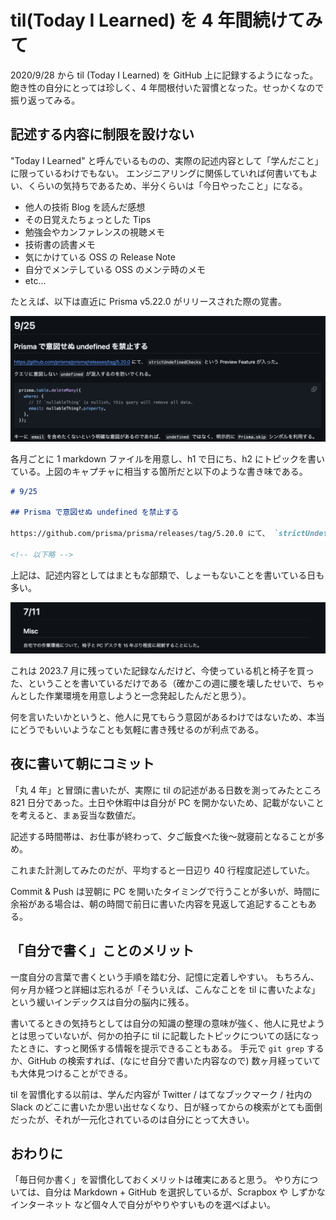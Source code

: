 # til(Today I Learned) を 4 年間続けてみて

2020/9/28 から til (Today I Learned) を GitHub 上に記録するようになった。
飽き性の自分にとっては珍しく、4 年間根付いた習慣となった。せっかくなので振り返ってみる。

## 記述する内容に制限を設けない

"Today I Learned" と呼んでいるものの、実際の記述内容として「学んだこと」に限っているわけでもない。
エンジニアリングに関係していれば何書いてもよい、くらいの気持ちであるため、半分くらいは「今日やったこと」になる。

- 他人の技術 Blog を読んだ感想
- その日覚えたちょっとした Tips
- 勉強会やカンファレンスの視聴メモ
- 技術書の読書メモ
- 気にかけている OSS の Release Note
- 自分でメンテしている OSS のメンテ時のメモ
- etc...

たとえば、以下は直近に Prisma v5.22.0 がリリースされた際の覚書。

![](capture_prisma.png)

各月ごとに 1 markdown ファイルを用意し、h1 で日にち、h2 にトピックを書いている。上図のキャプチャに相当する箇所だと以下のような書き味である。

```md
# 9/25

## Prisma で意図せぬ undefined を禁止する

https://github.com/prisma/prisma/releases/tag/5.20.0 にて、 `strictUndefinedChecks` という Preview Feature が入った。

<!-- 以下略 -->
```

上記は、記述内容としてはまともな部類で、しょーもないことを書いている日も多い。

![](capture_desk.png)

これは 2023.7 月に残っていた記録なんだけど、今使っている机と椅子を買った、ということを書いているだけである（確かこの週に腰を壊したせいで、ちゃんとした作業環境を用意しようと一念発起したんだと思う）。

何を言いたいかというと、他人に見てもらう意図があるわけではないため、本当にどうでもいいようなことも気軽に書き残せるのが利点である。

## 夜に書いて朝にコミット

「丸 4 年」と冒頭に書いたが、実際に til の記述がある日数を測ってみたところ 821 日分であった。土日や休暇中は自分が PC を開かないため、記載がないことを考えると、まぁ妥当な数値だ。

記述する時間帯は、お仕事が終わって、夕ご飯食べた後〜就寝前となることが多め。

これまた計測してみたのだが、平均すると一日辺り 40 行程度記述していた。

Commit & Push は翌朝に PC を開いたタイミングで行うことが多いが、時間に余裕がある場合は、朝の時間で前日に書いた内容を見返して追記することもある。

## 「自分で書く」ことのメリット

一度自分の言葉で書くという手順を踏む分、記憶に定着しやすい。
もちろん、何ヶ月か経つと詳細は忘れるが「そういえば、こんなことを til に書いたよな」という緩いインデックスは自分の脳内に残る。

書いてるときの気持ちとしては自分の知識の整理の意味が強く、他人に見せようとは思っていないが、何かの拍子に til に記載したトピックについての話になったときに、すっと関係する情報を提示できることもある。
手元で `git grep` するか、GitHub の検索すれば、(なにせ自分で書いた内容なので) 数ヶ月経っていても大体見つけることができる。

til を習慣化する以前は、学んだ内容が Twitter / はてなブックマーク / 社内の Slack のどこに書いたか思い出せなくなり、日が経ってからの検索がとても面倒だったが、それが一元化されているのは自分にとって大きい。

## おわりに

「毎日何か書く」を習慣化しておくメリットは確実にあると思う。
やり方については、自分は Markdown + GitHub を選択しているが、Scrapbox や しずかなインターネット など個々人で自分がやりやすいものを選べばよい。
